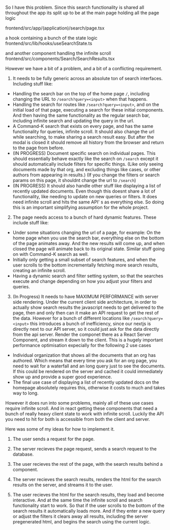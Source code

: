 So I have this problem. Since this search functionality is shared all throughout the app its split up to be at the main page holding all the page logic 

frontend/src/app/(application)/search/page.tsx

a hook containing a bunch of the state logic
frontend/src/lib/hooks/useSearchState.ts

and another component handling the infinite scroll
frontend/src/components/Search/SearchResults.tsx

However we have a bit of a problem, and a bit of a conflicting requirement.

1. It needs to be fully generic across an absolute ton of search interfaces. Including stuff like:
- Handling the search bar on the top of the home page `/`, including changing the URL to `/search?query=<input>` when that happens.
- Handling the search for routes like `/search?query=<input>`, and on the initial load of that page, executing a search for these initial components. And then having the same functionality as the regular search bar, including infinite search and updating the query in the url.
- A Command-K search that exists on every page, and has the same functionality for queries, infinite scroll. It should also change the url while searching, to make sharing a search result easy. But after the modal is closed it should remove all history from the browser and return to the page from before.
- (IN PROGRESS) Document specific search on individual pages. This should essentially behave exactly like the search on `/search` except it should automatically include filters for specific things. (Like only seeing documents made by that org, and excluding things like cases, or other authors from appearing in results.) (If you change the filters or search params on this page, it shouldnt change the url to `/search`)
- (IN PROGRESS) It should also handle other stuff like displaying a list of recently updated documents. Even though this doesnt share a lot of functionality, like needing to update on new queries or filters. It does need infinite scroll and hits the same API'
s as everything else. So doing this is an important simplifying assumption for the whole project.

2. The page needs access to a bunch of hard dynamic features. These include stuff like:
- Under some situations changing the url of a page, for example: On the home page when you use the search bar, everything else on the bottom of the page animates away. And the new results will come up, and when closed the page will animate back to its original state. Similar stuff going on with Command-K search as well.
- Initially only getting a small subset of search features, and when the user scrolls to the bottom incrementally fetching more search results, creating an infinite scroll.
- Having a dynamic search and filter setting system, so that the searches execute and change depending on how you adjust your filters and queries.


3. (In Progress) It needs to have MAXIMUM PERFORMANCE with server side rendering. Under the current client side architecture, in order to actually show search results the javascript needs to get delivered to the page, then and only then can it make an API request to get the rest of the data. However for a bunch of different locations like `/search?query=<input>` this introduces a bunch of inefficiency, since our nextjs is directly next to our API server, so it could just ask for the data directly from the api server. Render the componet there as a React Server Component, and stream it down to the client. This is a hugely important performance optimisation expecially for the following 2 use cases 
- Individual organization that shows all the documents that an org has authored. Which means that every time you ask for an org page, you need to wait for a waterfall and an long query just to see the documents. If this could be rendered on the server and cached it could immediately show up and provide a super good experience.
- The final use case of displaying a list of recently updated docs on the homepage absolutely requires this, otherwise it costs to much and takes way to long.

However it does run into some problems, mainly all of these use cases require infinite scroll. And in react getting these components that need a bunch of really heavy client state to work with infinite scroll. Luckily the API you need to hit for both is accessible from both the client and server.

Here was some of my ideas for how to implement it.

1. The user sends a request for the page.

2. The server recieves the page request, sends a search request to the database.

3. The user recieves the rest of the page, with the search results behind a <Suspense> component.

4. The server recieves the search results, renders the html for the search results on the server, and streams it to the user.

5. The user recieves the html for the search results, they load and become interactive. And at the same time the infinite scroll and search functionality start to work. So that if the user scrolls to the bottom of the search results it automatically loads more. And if they enter a new query or adjust the filters it clears away all results, including the server pregenerated html, and begins the search using the current logic.

